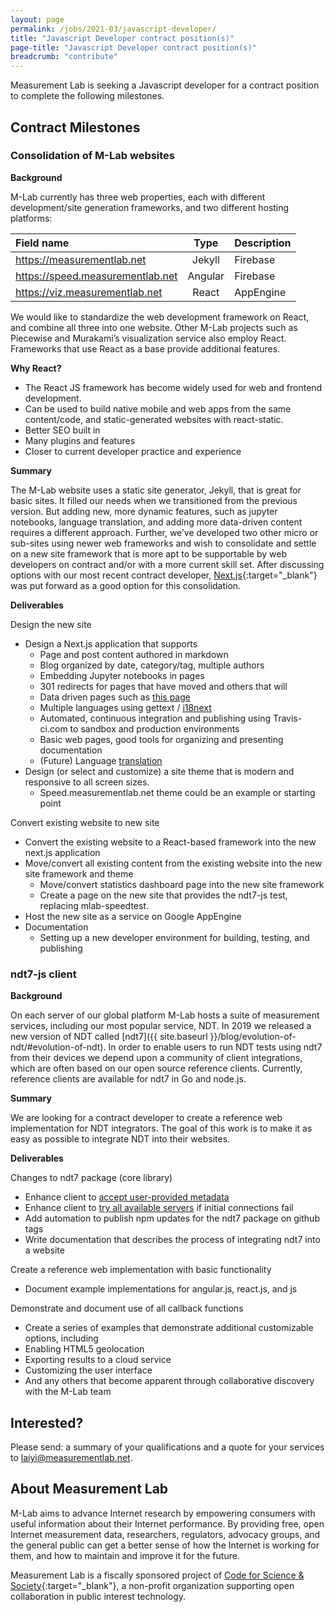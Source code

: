 ```yaml
---
layout: page
permalink: /jobs/2021-03/javascript-developer/
title: "Javascript Developer contract position(s)"
page-title: "Javascript Developer contract position(s)"
breadcrumb: "contribute"
---
```


Measurement Lab is seeking a Javascript developer for a contract position to complete the following milestones.

## Contract Milestones

### Consolidation of M-Lab websites

**Background**

M-Lab currently has three web properties, each with different development/site generation frameworks, and two different hosting platforms:

| Field name       | Type       | Description    |
| :----------------|:----------:|:---------------|
| https://measurementlab.net | Jekyll | Firebase |
| https://speed.measurementlab.net | Angular | Firebase |
| https://viz.measurementlab.net | React | AppEngine |

We would like to standardize the web development framework on React, and combine
all three into one website. Other M-Lab projects such as Piecewise and
Murakami’s visualization service also employ React. Frameworks that use React as
a base provide additional features.

**Why React?**
* The React JS framework has become widely used for web and frontend development.
* Can be used to build native mobile and web apps from the same content/code,
  and static-generated websites with react-static.
* Better SEO built in
* Many plugins and features
* Closer to current developer practice and experience

**Summary**

The M-Lab website uses a static site generator, Jekyll, that is great for basic
sites. It filled our needs when we transitioned from the previous version. But
adding new, more dynamic features, such as jupyter notebooks, language
translation, and adding more data-driven content requires a different approach.
Further, we’ve developed two other micro or sub-sites using newer web frameworks
and wish to consolidate and settle on a new site framework that is more apt to
be supportable by web developers on contract and/or with a more current skill
set. After discussing options with our most recent contract developer,
[Next.js](https://nextjs.org/){:target="_blank"} was put forward as a good
option for this consolidation.

**Deliverables**

Design the new site
* Design a Next.js application that supports
  * Page and post content authored in markdown
  * Blog organized by date, category/tag, multiple authors
  * Embedding Jupyter notebooks in pages
  * 301 redirects for pages that have moved and others that will
  * Data driven pages such as [this page](https://github.com/m-lab/mlab-vis-client/tree/viz-dashboard/src/containers/DashboardPage)
  * Multiple languages using gettext / [i18next](https://www.i18next.com/overview/plugins-and-utils)
  * Automated, continuous integration and publishing using Travis-ci.com to
  sandbox and production environments
  * Basic web pages, good tools for organizing and presenting documentation
  * (Future) Language [translation](https://medium.com/swlh/how-to-build-a-multilingual-website-in-next-js-2924eeb462bc)
* Design (or select and customize) a site theme that is modern and responsive to all screen sizes.
  * Speed.measurementlab.net theme could be an example or starting point

Convert existing website to new site
* Convert the existing website to a React-based framework into the new next.js application
* Move/convert all existing content from the existing website into the new site framework and theme
  * Move/convert statistics dashboard  page into the new site framework
  * Create a page on the new site that provides the ndt7-js test, replacing mlab-speedtest.
* Host the new site as a service on Google AppEngine
* Documentation
  * Setting up a new developer environment for building, testing, and publishing

### ndt7-js client

**Background**

On each server of our global platform M-Lab hosts a suite of measurement
services, including our most popular service, NDT. In 2019 we released a new
version of NDT called [ndt7]({{ site.baseurl }}/blog/evolution-of-ndt/#evolution-of-ndt). In
order to enable users to run NDT tests using ndt7 from their devices we depend
upon a community of client integrations, which are often based on our open
source reference clients. Currently,  reference clients are available for ndt7
in Go and node.js.

**Summary**

We are looking for a contract developer to create a reference web implementation
for NDT integrators. The goal of this work is to make it as easy as possible to
integrate NDT into their websites.

**Deliverables**

Changes to ndt7 package (core library)
* Enhance client to [accept user-provided metadata](https://github.com/m-lab/ndt7-js/issues/4)
* Enhance client to [try all available
  servers](https://github.com/m-lab/ndt7-js/issues/9) if initial connections
  fail
* Add automation to publish npm updates for the ndt7 package on github tags
* Write documentation that describes the process of integrating ndt7 into a website

Create a reference web implementation with basic functionality
* Document example implementations for angular.js, react.js, and js

Demonstrate and document use of all callback functions
* Create a series of examples that demonstrate additional customizable options, including
* Enabling HTML5 geolocation
* Exporting results to a cloud service
* Customizing the user interface
* And any others that become apparent through collaborative discovery with the M-Lab team

## Interested?

Please send: a summary of your qualifications and a quote for your services to laiyi@measurementlab.net.

## About Measurement Lab

M-Lab aims to advance Internet research by empowering consumers with useful information about their Internet performance. By providing free, open Internet measurement data, researchers, regulators, advocacy groups, and the general public can get a better sense of how the Internet is working for them, and how to maintain and improve it for the future.

Measurement Lab is a fiscally sponsored project of [Code for Science & Society](https://codeforscience.org/){:target="_blank"}, a non-profit organization supporting open collaboration in public interest technology.
